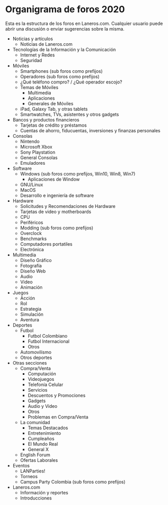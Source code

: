 # Organigrama de foros 2020
Esta es la estructura de los foros en Laneros.com. Cualquier usuario puede abrir una discusión o enviar sugerencias sobre la misma.

* Noticias y artículos
  * Noticias de Laneros.com
* Tecnologías de la Información y la Comunicación
  * Internet y Redes
  * Seguridad
* Móviles
  * Smartphones (sub foros como prefijos)
  * Operadores (sub foros como prefijos)
  * ¿Qué teléfono compro? / ¿Qué operador escojo?
  * Temas de Móviles
    * Multimedia
    * Aplicaciones
    * Generales de Móviles
  * iPad, Galaxy Tab, y otras tablets
  * Smartwatches, TVs, asistentes y otros gadgets
* Bancos y productos financieros
  * Tarjetas de crédito y préstamos
  * Cuentas de ahorro, fiducuentas, inversiones y finanzas personales
* Consolas
  * Nintendo
  * Microsoft Xbox
  * Sony Playstation
  * General Consolas
  * Emuladores
* Software
  * Windows (sub foros como prefijos, Win10, Win8, Win7)
    * Aplicaciones de Window
  * GNU/Linux
  * MacOS
  * Desarrollo e ingeniería de software
* Hardware
  * Solicitudes y Recomendaciones de Hardware
  * Tarjetas de video y motherboards
  * CPU
  * Periféricos
  * Modding (sub foros como prefijos)
  * Overclock
  * Benchmarks
  * Computadores portatiles
  * Electrónica
* Multimedia
  * Diseño Gráfico
  * Fotografía
  * Diseño Web
  * Audio
  * Video
  * Animación
* Juegos
  * Acción
  * Rol
  * Estrategia
  * Simulación
  * Aventura
* Deportes
  * Futbol
    * Futbol Colombiano
    * Futbol Internacional
    * Otros
  * Automovilismo
  * Otros deportes
* Otras secciones
  * Compra/Venta
    * Computación
    * Videojuegos
    * Telefonía Celular
    * Servicios
    * Descuentos y Promociones
    * Gadgets
    * Audio y Video
    * Otros
    * Problemas en Compra/Venta
  * La comunidad
    * Temas Destacados
    * Entretenimiento
    * Cumpleaños
    * El Mundo Real
    * General X
  * English Forum
  * Ofertas Laborales
* Eventos
  * LANParties!
  * Torneos
  * Campus Party Colombia (sub foros como prefijos)
* Laneros.com
  * Información y reportes
  * Introducciones
